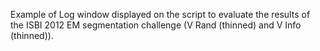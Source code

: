 Example of Log window displayed on the script to evaluate the results of the ISBI 2012 EM segmentation challenge (V Rand (thinned) and V Info (thinned)).
